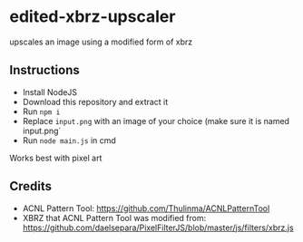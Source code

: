 # edited-xbrz-upscaler
upscales an image using a modified form of xbrz

## Instructions
* Install NodeJS
* Download this repository and extract it
* Run `npm i`
* Replace `input.png` with an image of your choice (make sure it is named input.png`
* Run `node main.js` in cmd

Works best with pixel art

## Credits
* ACNL Pattern Tool: https://github.com/Thulinma/ACNLPatternTool
* XBRZ that ACNL Pattern Tool was modified from: https://github.com/daelsepara/PixelFilterJS/blob/master/js/filters/xbrz.js

